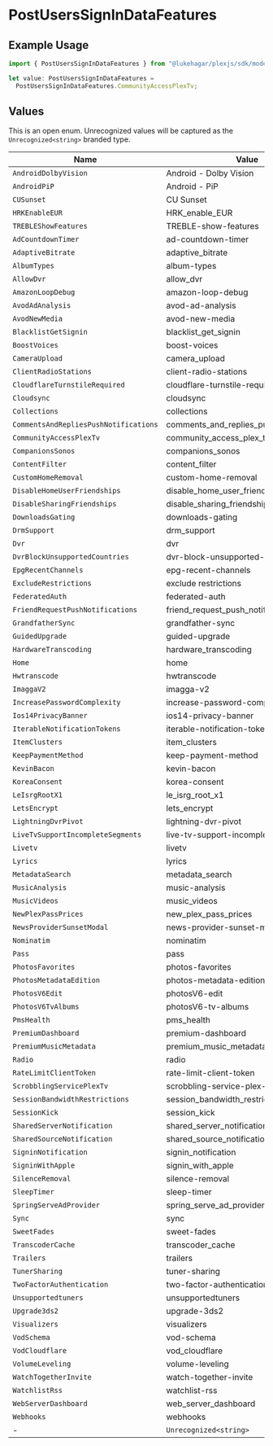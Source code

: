# PostUsersSignInDataFeatures

## Example Usage

```typescript
import { PostUsersSignInDataFeatures } from "@lukehagar/plexjs/sdk/models/operations";

let value: PostUsersSignInDataFeatures =
  PostUsersSignInDataFeatures.CommunityAccessPlexTv;
```

## Values

This is an open enum. Unrecognized values will be captured as the `Unrecognized<string>` branded type.

| Name                                    | Value                                   |
| --------------------------------------- | --------------------------------------- |
| `AndroidDolbyVision`                    | Android - Dolby Vision                  |
| `AndroidPiP`                            | Android - PiP                           |
| `CUSunset`                              | CU Sunset                               |
| `HRKEnableEUR`                          | HRK_enable_EUR                          |
| `TREBLEShowFeatures`                    | TREBLE-show-features                    |
| `AdCountdownTimer`                      | ad-countdown-timer                      |
| `AdaptiveBitrate`                       | adaptive_bitrate                        |
| `AlbumTypes`                            | album-types                             |
| `AllowDvr`                              | allow_dvr                               |
| `AmazonLoopDebug`                       | amazon-loop-debug                       |
| `AvodAdAnalysis`                        | avod-ad-analysis                        |
| `AvodNewMedia`                          | avod-new-media                          |
| `BlacklistGetSignin`                    | blacklist_get_signin                    |
| `BoostVoices`                           | boost-voices                            |
| `CameraUpload`                          | camera_upload                           |
| `ClientRadioStations`                   | client-radio-stations                   |
| `CloudflareTurnstileRequired`           | cloudflare-turnstile-required           |
| `Cloudsync`                             | cloudsync                               |
| `Collections`                           | collections                             |
| `CommentsAndRepliesPushNotifications`   | comments_and_replies_push_notifications |
| `CommunityAccessPlexTv`                 | community_access_plex_tv                |
| `CompanionsSonos`                       | companions_sonos                        |
| `ContentFilter`                         | content_filter                          |
| `CustomHomeRemoval`                     | custom-home-removal                     |
| `DisableHomeUserFriendships`            | disable_home_user_friendships           |
| `DisableSharingFriendships`             | disable_sharing_friendships             |
| `DownloadsGating`                       | downloads-gating                        |
| `DrmSupport`                            | drm_support                             |
| `Dvr`                                   | dvr                                     |
| `DvrBlockUnsupportedCountries`          | dvr-block-unsupported-countries         |
| `EpgRecentChannels`                     | epg-recent-channels                     |
| `ExcludeRestrictions`                   | exclude restrictions                    |
| `FederatedAuth`                         | federated-auth                          |
| `FriendRequestPushNotifications`        | friend_request_push_notifications       |
| `GrandfatherSync`                       | grandfather-sync                        |
| `GuidedUpgrade`                         | guided-upgrade                          |
| `HardwareTranscoding`                   | hardware_transcoding                    |
| `Home`                                  | home                                    |
| `Hwtranscode`                           | hwtranscode                             |
| `ImaggaV2`                              | imagga-v2                               |
| `IncreasePasswordComplexity`            | increase-password-complexity            |
| `Ios14PrivacyBanner`                    | ios14-privacy-banner                    |
| `IterableNotificationTokens`            | iterable-notification-tokens            |
| `ItemClusters`                          | item_clusters                           |
| `KeepPaymentMethod`                     | keep-payment-method                     |
| `KevinBacon`                            | kevin-bacon                             |
| `KoreaConsent`                          | korea-consent                           |
| `LeIsrgRootX1`                          | le_isrg_root_x1                         |
| `LetsEncrypt`                           | lets_encrypt                            |
| `LightningDvrPivot`                     | lightning-dvr-pivot                     |
| `LiveTvSupportIncompleteSegments`       | live-tv-support-incomplete-segments     |
| `Livetv`                                | livetv                                  |
| `Lyrics`                                | lyrics                                  |
| `MetadataSearch`                        | metadata_search                         |
| `MusicAnalysis`                         | music-analysis                          |
| `MusicVideos`                           | music_videos                            |
| `NewPlexPassPrices`                     | new_plex_pass_prices                    |
| `NewsProviderSunsetModal`               | news-provider-sunset-modal              |
| `Nominatim`                             | nominatim                               |
| `Pass`                                  | pass                                    |
| `PhotosFavorites`                       | photos-favorites                        |
| `PhotosMetadataEdition`                 | photos-metadata-edition                 |
| `PhotosV6Edit`                          | photosV6-edit                           |
| `PhotosV6TvAlbums`                      | photosV6-tv-albums                      |
| `PmsHealth`                             | pms_health                              |
| `PremiumDashboard`                      | premium-dashboard                       |
| `PremiumMusicMetadata`                  | premium_music_metadata                  |
| `Radio`                                 | radio                                   |
| `RateLimitClientToken`                  | rate-limit-client-token                 |
| `ScrobblingServicePlexTv`               | scrobbling-service-plex-tv              |
| `SessionBandwidthRestrictions`          | session_bandwidth_restrictions          |
| `SessionKick`                           | session_kick                            |
| `SharedServerNotification`              | shared_server_notification              |
| `SharedSourceNotification`              | shared_source_notification              |
| `SigninNotification`                    | signin_notification                     |
| `SigninWithApple`                       | signin_with_apple                       |
| `SilenceRemoval`                        | silence-removal                         |
| `SleepTimer`                            | sleep-timer                             |
| `SpringServeAdProvider`                 | spring_serve_ad_provider                |
| `Sync`                                  | sync                                    |
| `SweetFades`                            | sweet-fades                             |
| `TranscoderCache`                       | transcoder_cache                        |
| `Trailers`                              | trailers                                |
| `TunerSharing`                          | tuner-sharing                           |
| `TwoFactorAuthentication`               | two-factor-authentication               |
| `Unsupportedtuners`                     | unsupportedtuners                       |
| `Upgrade3ds2`                           | upgrade-3ds2                            |
| `Visualizers`                           | visualizers                             |
| `VodSchema`                             | vod-schema                              |
| `VodCloudflare`                         | vod_cloudflare                          |
| `VolumeLeveling`                        | volume-leveling                         |
| `WatchTogetherInvite`                   | watch-together-invite                   |
| `WatchlistRss`                          | watchlist-rss                           |
| `WebServerDashboard`                    | web_server_dashboard                    |
| `Webhooks`                              | webhooks                                |
| -                                       | `Unrecognized<string>`                  |